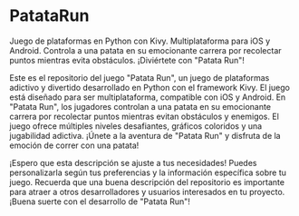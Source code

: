 # PatataRun
Juego de plataformas en Python con Kivy. Multiplataforma para iOS y Android. Controla a una patata en su emocionante carrera por recolectar puntos mientras evita obstáculos. ¡Diviértete con "Patata Run"!

Este es el repositorio del juego "Patata Run", un juego de plataformas adictivo y divertido desarrollado en Python con el framework Kivy. El juego está diseñado para ser multiplataforma, compatible con iOS y Android. En "Patata Run", los jugadores controlan a una patata en su emocionante carrera por recolectar puntos mientras evitan obstáculos y enemigos. El juego ofrece múltiples niveles desafiantes, gráficos coloridos y una jugabilidad adictiva. ¡Únete a la aventura de "Patata Run" y disfruta de la emoción de correr con una patata!

¡Espero que esta descripción se ajuste a tus necesidades! Puedes personalizarla según tus preferencias y la información específica sobre tu juego. Recuerda que una buena descripción del repositorio es importante para atraer a otros desarrolladores y usuarios interesados en tu proyecto. ¡Buena suerte con el desarrollo de "Patata Run"!
